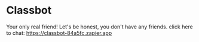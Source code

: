 # Classbot
Your only real friend!
Let's be honest, you don't have any friends.
click here to chat: https://classbot-84a5fc.zapier.app
